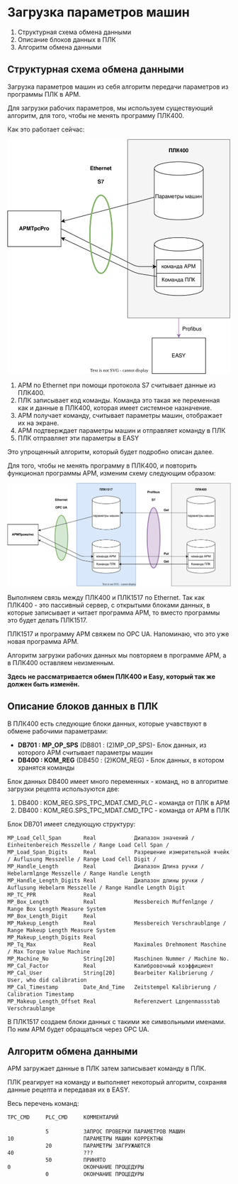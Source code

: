 # Загрузка параметров машин

1. Структурная схема обмена данными
2. Описание блоков данных в ПЛК
4. Алгоритм обмена данными

## Структурная схема обмена данными

Загрузка параметров машин из себя алгоритм передачи параметров из программы ПЛК в АРМ.

Для загрузки рабочих параметров, мы используем существующий алгоритм, для того, чтобы не менять программу ПЛК400.

Как это работает сейчас:

![](Загрузка%20параметров%20машин.drawio.svg)

1. АРМ по Ethernet при помощи протокола S7 считывает данные из ПЛК400.
2. ПЛК записывает код команды. Команда это такая же переменная как и данные в ПЛК400, которая имеет системное назначение.
3. АРМ получает команду, считывает параметры машин, отображает их на экране.
4. АРМ подтверждает параметры машин и отправляет команду в ПЛК
5. ПЛК отправляет эти параметры в EASY

Это упрощенный алгоритм, который будет подробно описан далее.

Для того, чтобы не менять программу в ПЛК400, и повторить функционал программы АРМ, изменим схему следующим образом:

![](Загрузка%20параметров%20машин%202.drawio.svg)

Выполняем связь между ПЛК400 и ПЛК1517 по Ethernet. Так как ПЛК400 - это пассивный сервер, с открытыми блоками данных, в которые записывает и читает программа АРМ, то вместо программы это будет делать ПЛК1517.

ПЛК1517 и программу АРМ свяжем по OPC UA. Напоминаю, что это уже новая программа АРМ.

Алгоритм загрузки рабочих данных мы повторяем в программе АРМ, а в ПЛК400 оставляем неизменным.

**Здесь не рассматривается обмен ПЛК400 и Easy, который так же должен быть изменён.**

## Описание блоков данных в ПЛК

В ПЛК400 есть следующие блоки данных, которые учавствуют в обмене рабочими параметрами:

- **DB701 : MP_OP_SPS** (DB801 : (2)MP_OP_SPS)- Блок данных, из которого АРМ считывает параметры машин
- **DB400 : KOM_REG** (DB450 : (2)KOM_REG) - Блок данных, в котором хранятся команды 

Блок данных DB400 имеет много переменных - команд, но в алгоритме загрузки рецепта используются две:
1. DB400 : KOM_REG.SPS_TPC_MDAT.CMD_PLC - команда от ПЛК в АРМ
2. DB400 : KOM_REG.SPS_TPC_MDAT.CMD_TPC - команда от АРМ в ПЛК

Блок DB701 имеет следующую структуру:
```
MP_Load_Cell_Span       Real            Диапазон значений / Einheitenbereich Messzelle / Range Load Cell Span /
MP_Load_Span_Digits	    Real            Разрешение измерительной ячейк / Auflцsung Messzelle / Range Load Cell Digit /
MP_Handle_Length        Real            Диапазон Длина ручки / Hebelarmlдnge Messzelle / Range Handle Length
MP_Handle_Length_Digits	Real            Диапазон длины ручки / Auflцsung Hebelarm Messzelle / Range Handle Length Digit
MP_TC_PPR               Real
MP_Box_Length           Real            Messbereich Muffenlдnge / Range Box Length Measure System
MP_Box_Length_Digit	    Real    
MP_Makeup_Length        Real            Messbereich Verschraublдnge / Range Makeup Length Measure System
MP_Makeup_Length_Digits	Real
MP_Tq_Max               Real            Maximales Drehmoment Maschine / Max Torque Value Machine
MP_Machine_No           String[20]      Maschinen Nummer / Machine No.
MP_Cal_Factor           Real            Калибровочный коэффициент
MP_Cal_User             String[20]      Bearbeiter Kalibrierung / User, who did calibration
MP_Cal_Timestamp        Date_And_Time   Zeitstempel Kalibrierung / Calibration Timestamp
MP_Makeup_Length_Offset	Real            Referenzwert Lдngenmassstab Verschraublдnge 
```

В ПЛК1517 создаем блоки данных с такими же символьными именами. По ним АРМ будет обращаться через OPC UA.

## Алгоритм обмена данными

АРМ загружает данные в ПЛК затем записывает команду в ПЛК. 

ПЛК реагирует на команду и выполняет некоторый алгоритм, сохраняя данные рецепта и передавая их в EASY.

Весь перечень команд:
```
TPC_CMD     PLC_CMD     КОММЕНТАРИЙ

            5           ЗАПРОС ПРОВЕРКИ ПАРАМЕТРОВ МАШИН
10                      ПАРАМЕТРЫ МАШИН КОРРЕКТНЫ
            20          ПАРАМЕТРЫ ЗАГРУЖАЮТСЯ
40                      ???
            50          ПРИНЯТО
0                       ОКОНЧАНИЕ ПРОЦЕДУРЫ
            0           ОКОНЧАНИЕ ПРОЦЕДУРЫ
```

